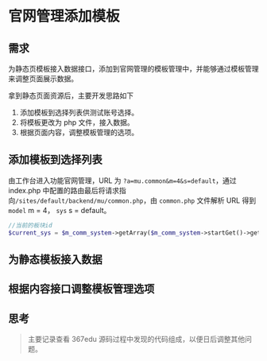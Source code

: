 # 官网管理添加模板

## 需求

为静态页模板接入数据接口，添加到官网管理的模板管理中，并能够通过模板管理来调整页面展示数据。

拿到静态页面资源后，主要开发思路如下

1. 添加模板到选择列表供测试账号选择。
2. 将模板更改为 php 文件，接入数据。
3. 根据页面内容，调整模板管理的选项。

## 添加模板到选择列表

由工作台进入功能官网管理，URL 为 `?a=mu.common&m=4&s=default`，通过 index.php 中配置的路由最后将请求指向`/sites/default/backend/mu/common.php`，由 `common.php` 文件解析 URL 得到 `model` m = 4， `sys` s = default。

```php
//当前的板块id
$current_sys = $m_comm_system->getArray($m_comm_system->startGet()->getBystatus(1)->getBypath_code($sys)->setOrder("sort asc")->query());
```



## 为静态模板接入数据

## 根据内容接口调整模板管理选项

## 思考

> 主要记录查看 367edu 源码过程中发现的代码组成，以便日后调整其他问题。